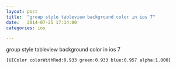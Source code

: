 ```yaml
---
layout: post
title:  "group style tableview background color in ios 7"
date:   2014-07-25 17:14:00
categories: ios

---
```


group style tableview background color in ios 7

```
[UIColor colorWithRed:0.933 green:0.933 blue:0.957 alpha:1.000]
```